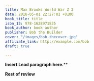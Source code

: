 ```yaml
---
title: Max Brooks World War Z 2
date: 2018-05-01 22:27:01 +0100
book_title: title
isbn_13: 978-1628971835
book_author: book author
publisher: Bob the Builder
cover: "/images/bob-thecover.jpg"
affiliate_link: http://example.com/bob
draft: true

---
```

**Insert Lead paragraph here.****

**Rest of review**
